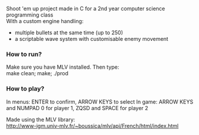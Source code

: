 Shoot 'em up project made in C for a 2nd year computer science programming class\
With a custom engine handling:
- multiple bullets at the same time (up to 250)
- a scriptable wave system with customisable enemy movement

### How to run?
Make sure you have MLV installed. Then type:\
make clean; make; ./prod

### How to play?
In menus: ENTER to confirm, ARROW KEYS to select
In game: ARROW KEYS and NUMPAD 0 for player 1, ZQSD and SPACE for player 2

Made using the MLV library:\
http://www-igm.univ-mlv.fr/~boussica/mlv/api/French/html/index.html
